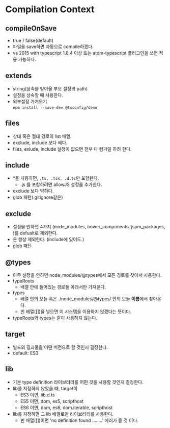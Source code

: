 # Compilation Context


## compileOnSave
- true / false(default)
- 파일을 save하면 자동으로 compile하겠다.
- vs 2015 with typescript 1.8.4 이상 또는 atom-typescript 플러그인을 쓰면 적용 가능하다.

## extends
- string(상속을 받아올 부모 설정의 path)
- 설정을 상속할 때 사용한다.
- 외부설정 가져오기 <br/>
 ```npm install --save-dev @tsconfig/deno```

## files
- 상대 혹은 절대 경로의 list 배열.
- exclude, include 보다 쎄다.
- files, exlude, include 설정이 없으면 전부 다 컴파일 하려 한다.

## include
- *을 사용하면, ```.ts, .tsx, .d.ts```만 포함한다.
  - .js 를 포함하려면 allowJS 설정을 추가한다.
- exclude 보다 약하다.
- glob 패턴(.gitignore같은)

## exclude
- 설정을 안하면 4가지 (node_modules, bower_components, jspm_packages, <outDir>)를 defualt로 제외한다.
- <outDir> 은 항상 제외한다. (include에 있어도.)
- glob 패턴


## @types
- 아무 설정을 안하면 node_modules/@types에서 모든 경로를 찾아서 사용한다.
- typeRoots
  - 배열 안에 들어있는 경로들 아래서만 가져온다.
- types
  - 배열 안의 모듈 혹은 ./node_modules/@types/ 안의 모듈 **이름**에서 찾아온다.
  - 빈 배열([])을 넣으면 이 시스템을 이용하지 않겠다는 뜻이다.
- typeRoots와 types는 같이 사용하지 않는다.


## target
- 빌드의 결과물을 어떤 버전으로 할 것인지 결정한다.
- default: ES3

## lib
- 기본 type definition 라이브러리를 어떤 것을 사용할 것인지 결정한다.
- lib를 지정하지 않았을 때, target이
  - ES3 이면, lib.d.ts
  - ES5 이면, dom, es5, scripthost
  - ES6 이면, dom, es6, dom.iterable, scripthost
- lib를 지정하면 그 lib 배열로만 라이브러리를 사용한다.
  - 빈 배열([])이면 'no definition found ........' 에러가 뜰 것 이다.
  



